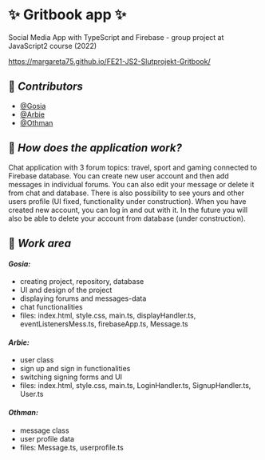 # :sparkles: Gritbook app :sparkles:

Social Media App with TypeScript and Firebase - group project at JavaScript2 course (2022)  

https://margareta75.github.io/FE21-JS2-Slutprojekt-Gritbook/

## :pushpin: _Contributors_
- [@Gosia](https://github.com/margareta75)
- [@Arbie](https://github.com/ArbieTech)
- [@Othman](https://github.com/Othmaann)


## :pushpin: _How does the application work?_
Chat application with 3 forum topics: travel, sport and gaming connected to Firebase database.
You can create new user account and then add messages in individual forums.
You can also edit your message or delete it from chat and database.
There is also possibility to see yours and other users profile (UI fixed, functionality under construction).
When you have created new account, you can log in and out with it.
In the future you will also be able to delete your account from database (under construction).

## :pushpin: _Work area_
#### _Gosia:_
* creating project, repository, database
* UI and design of the project
* displaying forums and messages-data
* chat functionalities 
* files: index.html, style.css, main.ts, displayHandler.ts, eventListenersMess.ts, firebaseApp.ts, Message.ts
#### _Arbie:_
* user class
* sign up and sign in functionalities
* switching signing forms and UI
* files: index.html, style.css, main.ts, LoginHandler.ts, SignupHandler.ts, User.ts
#### _Othman:_
* message class
* user profile data
* files: Message.ts, userprofile.ts
